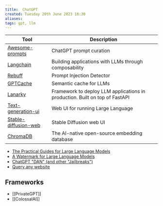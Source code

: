 ```yaml
---
title:  ChatGPT
created: Tuesday 20th June 2023 18:30
aliases: 
tags: gpt, llm 
---
```


| Tool                                                                            | Description                                                                 |
| ------------------------------------------------------------------------------- | --------------------------------------------------------------------------- |
| [Awesome-prompts](https://github.com/f/awesome-chatgpt-prompts)                 | ChatGPT prompt curation                                                     |
| [Langchain](https://github.com/hwchase17/langchain)                             | Building applications with LLMs through composability                       |
| [Rebuff](https://github.com/woop/rebuff)                                        | Prompt Injection Detector                                                   |
| [GPTCache](https://github.com/zilliztech/GPTCache)                              | Semantic cache for LLMs                                                     |
| [Lanarky](https://github.com/ajndkr/lanarky)                                    | Framework to deploy LLM applications in production. Built on top of FastAPI |
| [Text-generation-ui](https://github.com/oobabooga/text-generation-webui)        | Web UI for running Large Language                                           |
| [Stable-diffusion-web](https://github.com/AUTOMATIC1111/stable-diffusion-webui) | Stable Diffusion web UI                                                     |
| [ChromaDB](https://github.com/chroma-core/chroma)|The AI-native open-source embedding database|


- [The Practical Guides for Large Language Models](https://github.com/Mooler0410/LLMsPracticalGuide)
- [A Watermark for Large Language Models](https://github.com/jwkirchenbauer/lm-watermarking)
- [ChatGPT "DAN" (and other "Jailbreaks")](https://github.com/0xk1h0/ChatGPT_DAN?ref=blog.seclify.com)
- [Query any website](https://www.youtube.com/watch?v=6K1lyyzpxtk)

## Frameworks

- [[PrivateGPT]]
- [[ColossalAI]]
